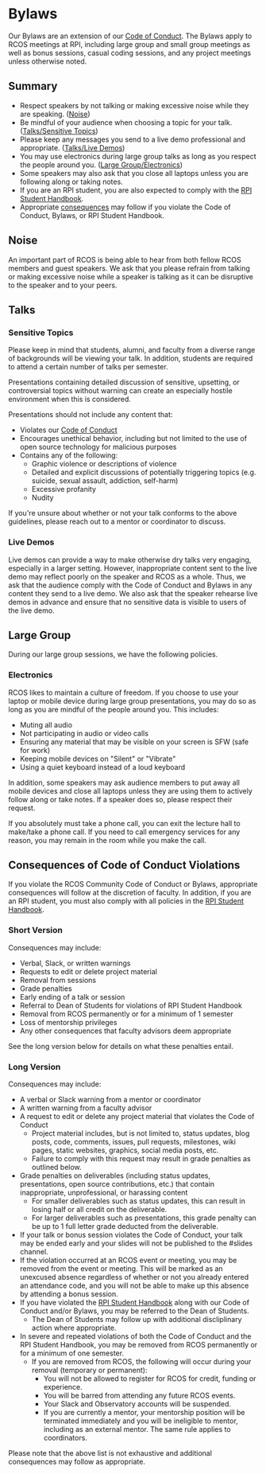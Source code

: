 # Bylaws

Our Bylaws are an extension of our [Code of Conduct](community/CODE_OF_CONDUCT.md). The Bylaws apply to RCOS meetings at RPI, including large group and small group meetings as well as bonus sessions, casual coding sessions, and any project meetings unless otherwise noted.

## Summary
- Respect speakers by not talking or making excessive noise while they are speaking. ([Noise](#noise))
- Be mindful of your audience when choosing a topic for your talk. ([Talks/Sensitive Topics](#sensitive-topics))
- Please keep any messages you send to a live demo professional and appropriate. ([Talks/Live Demos](#live-demos))
- You may use electronics during large group talks as long as you respect the people around you. ([Large Group/Electronics](#electronics))
- Some speakers may also ask that you close all laptops unless you are following along or taking notes.
- If you are an RPI student, you are also expected to comply with the [RPI Student Handbook](https://sexualviolence.rpi.edu/sites/default/files/Rensselaer%20Handbook%20of%20Student%20Rights%20%26%20Responsibilities%2C%20November%202017.pdf).
- Appropriate [consequences](#consequences-of-code-of-conduct-violations) may follow if you violate the Code of Conduct, Bylaws, or RPI Student Handbook. 

## Noise
An important part of RCOS is being able to hear from both fellow RCOS members and guest speakers. We ask that you please refrain from talking or making excessive noise while a speaker is talking as it can be disruptive to the speaker and to your peers.

## Talks

### Sensitive Topics

Please keep in mind that students, alumni, and faculty from a diverse range of backgrounds will be viewing your talk. In addition, students are required to attend a certain number of talks per semester.

Presentations containing detailed discussion of sensitive, upsetting, or controversial topics without warning can create an especially hostile environment when this is considered.

Presentations should not include any content that:
* Violates our [Code of Conduct](community/CODE_OF_CONDUCT)
* Encourages unethical behavior, including but not limited to the use of open source technology for malicious purposes
* Contains any of the following:
  * Graphic violence or descriptions of violence
  * Detailed and explicit discussions of potentially triggering topics (e.g. suicide, sexual assault, addiction, self-harm)
  * Excessive profanity
  * Nudity

If you're unsure about whether or not your talk conforms to the above guidelines, please reach out to a mentor or coordinator to discuss.

### Live Demos

Live demos can provide a way to make otherwise dry talks very engaging, especially in a larger setting. However, inappropriate content sent to the live demo may reflect poorly on the speaker and RCOS as a whole. Thus, we ask that the audience comply with the Code of Conduct and Bylaws in any content they send to a live demo. We also ask that the speaker rehearse live demos in advance and ensure that no sensitive data is visible to users of the live demo.

## Large Group
During our large group sessions, we have the following policies.

### Electronics
RCOS likes to maintain a culture of freedom. If you choose to use your laptop or mobile device during large group presentations, you may do so as long as you are mindful of the people around you. This includes:

* Muting all audio
* Not participating in audio or video calls
* Ensuring any material that may be visible on your screen is SFW (safe for work)
* Keeping mobile devices on "Silent" or "Vibrate"
* Using a quiet keyboard instead of a loud keyboard

In addition, some speakers may ask audience members to put away all mobile devices and close all laptops unless they are using them to actively follow along or take notes. If a speaker does so, please respect their request.

If you absolutely must take a phone call, you can exit the lecture hall to make/take a phone call. If you need to call emergency services for any reason, you may remain in the room while you make the call.

## Consequences of Code of Conduct Violations
If you violate the RCOS Community Code of Conduct or Bylaws, appropriate consequences will follow at the discretion of faculty. In addition, if you are an RPI student, you must also comply with all policies in the [RPI Student Handbook](https://sexualviolence.rpi.edu/sites/default/files/Rensselaer%20Handbook%20of%20Student%20Rights%20%26%20Responsibilities%2C%20November%202017.pdf).

### Short Version
Consequences may include:
- Verbal, Slack, or written warnings
- Requests to edit or delete project material
- Removal from sessions
- Grade penalties
- Early ending of a talk or session
- Referral to Dean of Students for violations of RPI Student Handbook
- Removal from RCOS permanently or for a minimum of 1 semester
- Loss of mentorship privileges
- Any other consequences that faculty advisors deem appropriate

See the long version below for details on what these penalties entail.

### Long Version

Consequences may include:

* A verbal or Slack warning from a mentor or coordinator
* A written warning from a faculty advisor
* A request to edit or delete any project material that violates the Code of Conduct 
  * Project material includes, but is not limited to, status updates, blog posts, code, comments, issues, pull requests, milestones, wiki pages, static websites, graphics, social media posts, etc. 
  * Failure to comply with this request may result in grade penalties as outlined below.
* Grade penalties on deliverables (including status updates, presentations, open source contributions, etc.) that contain inappropriate, unprofessional, or harassing content
  * For smaller deliverables such as status updates, this can result in losing half or all credit on the deliverable.
  * For larger deliverables such as presentations, this grade penalty can be up to 1 full letter grade deducted from the deliverable.
* If your talk or bonus session violates the Code of Conduct, your talk may be ended early and your slides will not be published to the #slides channel.
* If the violation occurred at an RCOS event or meeting, you may be removed from the event or meeting. This will be marked as an unexcused absence regardless of whether or not you already entered an attendance code, and you will not be able to make up this absence by attending a bonus session.
* If you have violated the [RPI Student Handbook](https://sexualviolence.rpi.edu/sites/default/files/Rensselaer%20Handbook%20of%20Student%20Rights%20%26%20Responsibilities%2C%20November%202017.pdf) along with our Code of Conduct and/or Bylaws, you may be referred to the Dean of Students.
  * The Dean of Students may follow up with additional discliplinary action where appropriate.
* In severe and repeated violations of both the Code of Conduct and the RPI Student Handbook, you may be removed from RCOS permanently or for a minimum of one semester.
  * If you are removed from RCOS, the following will occur during your removal (temporary or permanent):
    * You will not be allowed to register for RCOS for credit, funding or experience.
    * You will be barred from attending any future RCOS events.
    * Your Slack and Observatory accounts will be suspended.
    * If you are currently a mentor, your mentorship position will be terminated immediately and you will be ineligible to mentor, including as an external mentor. The same rule applies to coordinators.

Please note that the above list is not exhaustive and additional consequences may follow as appropriate.
